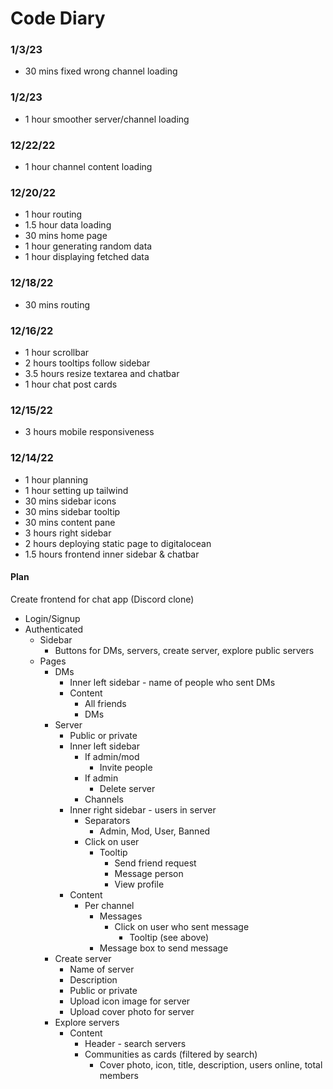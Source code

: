 # Code Diary
### 1/3/23
- 30 mins fixed wrong channel loading

### 1/2/23
- 1 hour smoother server/channel loading

### 12/22/22
- 1 hour channel content loading

### 12/20/22
- 1 hour routing
- 1.5 hour data loading
- 30 mins home page
- 1 hour generating random data
- 1 hour displaying fetched data

### 12/18/22 
- 30 mins routing

### 12/16/22
- 1 hour scrollbar
- 2 hours tooltips follow sidebar
- 3.5 hours resize textarea and chatbar
- 1 hour chat post cards

### 12/15/22
- 3 hours mobile responsiveness

### 12/14/22
- 1 hour planning
- 1 hour setting up tailwind
- 30 mins sidebar icons
- 30 mins sidebar tooltip
- 30 mins content pane
- 3 hours right sidebar
- 2 hours deploying static page to digitalocean
- 1.5 hours frontend inner sidebar & chatbar

#### Plan
Create frontend for chat app (Discord clone)
- Login/Signup
- Authenticated
    - Sidebar
        - Buttons for DMs, servers, create server, explore public servers
    - Pages
        - DMs
            - Inner left sidebar - name of people who sent DMs
            - Content
                - All friends
                - DMs
        - Server
            - Public or private
            - Inner left sidebar
                - If admin/mod
                    - Invite people
                - If admin
                    - Delete server
                - Channels
            - Inner right sidebar - users in server
                - Separators
                    - Admin, Mod, User, Banned
                - Click on user
                    - Tooltip
                        - Send friend request
                        - Message person
                        - View profile
            - Content
                - Per channel
                    - Messages
                        - Click on user who sent message
                            - Tooltip (see above)
                    - Message box to send message
        - Create server
            - Name of server
            - Description
            - Public or private
            - Upload icon image for server
            - Upload cover photo for server
        - Explore servers
            - Content
                - Header - search servers
                - Communities as cards (filtered by search)
                    - Cover photo, icon, title, description, users online, total members
